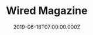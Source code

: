 ---
collection_archive: false
collection_awards: []
collection_category:
  - Environments
  - Portraits
  - Travel
  - Editorial
  - Uniquely American
  - Tech
  - Reportage
  - Color
collection_content: >-
  This commission touches on something I think a lot about- how will “Main
  Street” and the idyllic small towns of America’s yesterday survive tomorrow?
  As the economy and workforce move to urban communities in record numbers, I’m
  afraid in the not-so-distant future the US landscape will be littered with
  ghost towns and abandoned communities, bringing a fabled American way of life
  to near extinction.


  These works are a portrait of a community on life support, the closed Alcoa
  plant (the one-time financial lifeline), and the players working to bring the
  world’s largest bitcoin mining facility to a community desperately needing
  good news: Milam County Judge Steve Young, The Director of Rockdale Municipal
  Development Kara Chlore, and Joan and Dan Ratliff, owners of the historic
  Rainbow Courts Motel.


  In 1952, **_The Saturday Evening Post_** christened Rockdale, Texas, “_The
  Town Where It Rains Money_.” More recently, though, prosperity has eluded
  Rockdale. The Alcoa smelter was shuttered in 2008, and an adjoining coal-fired
  power plant closed last year. More than 1,000 jobs vanished, sending Rockdale
  and surrounding Milam County, population 25,000, into a nosedive.


  Then, last summer, a ray of hope pierced the gloom. Bitmain, a Chinese company
  that makes specialized computers for “mining” crypto currency, said it would
  invest $500 million in the closed Alcoa smelter, which, crucially, was still
  connected to massive electrical lines. Most important for Milam County,
  Bitmain promised to create between 400 and 600 jobs. New industry would
  replace the old.


  Instead, Milam County and other communities have learned a real-life lesson
  about the elusive promise of virtual currency as the promised 400-600 jobs are
  currently at 20-40.


  [**_Article_**](https://www.wired.com/story/hard-luck-texas-town-bet-bitcoin-lost/)
  written by Mark Dent and assigned by Samantha Cooper.
collection_cover: 'https://d1sf55qlb7p6hz.cloudfront.net/bitmain-27.jpg'
collection_cover_mobile: 'https://d1sf55qlb7p6hz.cloudfront.net/verticalcovers-11.jpg'
collection_description: >-
  These works are a portrait of Rockdale, Texas a community on life support, the
  closed Alcoa plant (their one-time financial lifeline), and the players
  working to bring the world’s largest bitcoin mining facility to a community
  desperately needing good news. Bitmain promised to create between 400 and 600
  jobs. New industry would replace the old. Instead, Milam County and other
  communities have learned a real-life lesson about the elusive promise of
  virtual currency with only 20-30 new jobs created.
collection_exhibition: []
collection_filter: Commissioned + Stock
collection_hidden: false
collection_meta: The Hard-Luck Texas Town That Bet on Bitcoin and Lost
collection_press: []
collection_preview:
  - 'https://d1sf55qlb7p6hz.cloudfront.net/bitmain_covers-2.jpg'
  - 'https://d1sf55qlb7p6hz.cloudfront.net/bitmain_covers-1.jpg'
  - 'https://d1sf55qlb7p6hz.cloudfront.net/bitmain_covers-6.jpg'
  - 'https://d1sf55qlb7p6hz.cloudfront.net/bitmain_covers-4.jpg'
  - 'https://d1sf55qlb7p6hz.cloudfront.net/bitmain_covers-8.jpg'
  - 'https://d1sf55qlb7p6hz.cloudfront.net/bitmain_covers-3.jpg'
  - 'https://d1sf55qlb7p6hz.cloudfront.net/bitmain_covers-7.jpg'
  - 'https://d1sf55qlb7p6hz.cloudfront.net/bitmain_covers-5.jpg'
cover_image: 'https://d1sf55qlb7p6hz.cloudfront.net/social-32.jpg'
date: 2019-06-18T07:00:00.000Z
layout: blocks
logo: ''
navigation_theme: white
px_extra: true
slug: wired-magazine-2
test_repeater: []
theme_color: '#D2DEE7'
theme_color_all_works: '#8FD2F9'
title: Wired Magazine
collection_blocks:
  - _bookshop_name: collections/media-row-start
    row_alignment: between
  - _bookshop_name: collections/media-element
    block: media-element
    color: '#A3C8AD'
    image: 'https://d1sf55qlb7p6hz.cloudfront.net/bitmain-1.jpg'
    margin_left: '35'
    margin_right: ''
    margin_y: '100'
    test_field: >-
      </div></label><img role="presentation"
      src="https://d1sf55qlb7p6hz.cloudfront.net/bitmain-1.jpg"><div><label>
    width: '55'
  - _bookshop_name: collections/media-row
    row_alignment: between
  - _bookshop_name: collections/media-element
    block: media-element
    color: '#E7A973'
    image: 'https://d1sf55qlb7p6hz.cloudfront.net/bitmain-2.jpg'
    margin_left: '5'
    margin_y: '100'
    width: '50'
  - _bookshop_name: collections/media-element
    block: media-element
    color: '#FFD467'
    image: 'https://d1sf55qlb7p6hz.cloudfront.net/bitmain-3.jpg'
    margin_left: ''
    margin_right: '10'
    margin_y: '500'
    width: '30'
  - _bookshop_name: collections/media-row
    row_alignment: between
  - _bookshop_name: collections/media-element
    block: media-element
    color: '#7DDBC0'
    image: 'https://d1sf55qlb7p6hz.cloudfront.net/bitmain-4.jpg'
    margin_left: '15'
    margin_right: ''
    margin_y: '200'
    width: '40'
  - _bookshop_name: collections/media-element
    block: media-element
    color: '#FD9496'
    image: 'https://d1sf55qlb7p6hz.cloudfront.net/bitmain-5.jpg'
    margin_left: ''
    margin_right: '5'
    margin_y: '200'
    width: '40'
  - _bookshop_name: collections/media-row
    row_alignment: between
  - _bookshop_name: collections/media-element
    block: media-element
    color: '#EFD6B4'
    image: 'https://d1sf55qlb7p6hz.cloudfront.net/bitmain-6.jpg'
    margin_left: '5'
    margin_y: '200'
    width: '33'
  - _bookshop_name: collections/media-element
    block: media-element
    color: '#E1EA6D'
    image: 'https://d1sf55qlb7p6hz.cloudfront.net/bitmain-7.jpg'
    margin_left: ''
    margin_right: '10'
    margin_y: '400'
    width: '40'
  - _bookshop_name: collections/media-row
    row_alignment: between
  - _bookshop_name: collections/media-element
    block: media-element
    color: '#CEDCDD'
    image: 'https://d1sf55qlb7p6hz.cloudfront.net/bitmain-8.jpg'
    margin_left: '5'
    margin_y: '100'
    width: '50'
  - _bookshop_name: collections/media-element
    block: media-element
    color: '#E7BFAA'
    image: 'https://d1sf55qlb7p6hz.cloudfront.net/bitmain-9.jpg'
    margin_left: ''
    margin_right: ''
    margin_y: '500'
    width: '33'
  - _bookshop_name: collections/media-row
    row_alignment: between
  - _bookshop_name: collections/media-element
    block: media-element
    color: '#A4D38E'
    image: 'https://d1sf55qlb7p6hz.cloudfront.net/bitmain-10.jpg'
    margin_left: '25'
    margin_y: '100'
    width: '50'
  - _bookshop_name: collections/media-row
    row_alignment: between
  - _bookshop_name: collections/media-element
    block: media-element
    color: '#F5614B'
    image: 'https://d1sf55qlb7p6hz.cloudfront.net/bitmain-11.jpg'
    margin_left: '5'
    margin_right: ''
    margin_y: '100'
    width: '40'
  - _bookshop_name: collections/media-element
    block: media-element
    color: '#A6CAE5'
    image: 'https://d1sf55qlb7p6hz.cloudfront.net/bitmain-12.jpg'
    margin_right: '15'
    margin_y: '600'
    width: '30'
  - _bookshop_name: collections/media-row
    row_alignment: between
  - _bookshop_name: collections/media-element
    block: media-element
    color: '#F8D9B6'
    image: 'https://d1sf55qlb7p6hz.cloudfront.net/bitmain-13.jpg'
    margin_left: '25'
    margin_right: ''
    margin_y: '100'
    width: '50'
  - _bookshop_name: collections/media-row
    row_alignment: between
  - _bookshop_name: collections/media-element
    block: media-element
    color: '#FFC9B6'
    image: 'https://d1sf55qlb7p6hz.cloudfront.net/bitmain-14.jpg'
    margin_left: '15'
    margin_right: ''
    margin_y: '100'
    width: '30'
  - _bookshop_name: collections/media-element
    block: media-element
    color: '#DCEDF6'
    image: 'https://d1sf55qlb7p6hz.cloudfront.net/bitmain-15.jpg'
    margin_left: ''
    margin_right: '5'
    margin_y: '300'
    width: '40'
  - _bookshop_name: collections/media-row
    row_alignment: between
  - _bookshop_name: collections/media-element
    block: media-element
    color: '#EEFAE4'
    image: 'https://d1sf55qlb7p6hz.cloudfront.net/bitmain-16.jpg'
    margin_left: ''
    margin_right: ''
    margin_y: '50'
    width: '25'
  - _bookshop_name: collections/media-element
    block: media-element
    color: '#FFE9B4'
    image: 'https://d1sf55qlb7p6hz.cloudfront.net/bitmain-17.jpg'
    margin_left: ''
    margin_right: '20'
    margin_y: '300'
    width: '50'
  - _bookshop_name: collections/media-row
    row_alignment: between
  - _bookshop_name: collections/media-element
    block: media-element
    color: '#DAD4DE'
    image: 'https://d1sf55qlb7p6hz.cloudfront.net/bitmain-18.jpg'
    margin_left: '10'
    margin_right: ''
    margin_y: '100'
    width: '30'
  - _bookshop_name: collections/media-element
    block: media-element
    color: '#FFC690'
    image: 'https://d1sf55qlb7p6hz.cloudfront.net/bitmain-19.jpg'
    margin_left: ''
    margin_right: '5'
    margin_y: '400'
    width: '50'
  - _bookshop_name: collections/media-row
    row_alignment: between
  - _bookshop_name: collections/media-element
    block: media-element
    color: '#FFDA9C'
    image: 'https://d1sf55qlb7p6hz.cloudfront.net/bitmain-20.jpg'
    margin_left: '25'
    margin_y: '100'
    width: '50'
  - _bookshop_name: collections/media-row
    row_alignment: between
  - _bookshop_name: collections/media-element
    block: media-element
    color: '#D4D29A'
    image: 'https://d1sf55qlb7p6hz.cloudfront.net/bitmain-21.jpg'
    margin_left: '10'
    margin_right: ''
    margin_y: '100'
    width: '40'
  - _bookshop_name: collections/media-element
    block: media-element
    color: '#F0F9FA'
    image: 'https://d1sf55qlb7p6hz.cloudfront.net/bitmain-22.jpg'
    margin_left: ''
    margin_right: '0'
    margin_y: '500'
    width: '45'
  - _bookshop_name: collections/media-row
    row_alignment: between
  - _bookshop_name: collections/media-element
    block: media-element
    color: '#FF9167'
    image: 'https://d1sf55qlb7p6hz.cloudfront.net/bitmain-23.jpg'
    margin_left: '30'
    margin_right: ''
    margin_y: '100'
    width: '45'
  - _bookshop_name: collections/media-row
    row_alignment: between
  - _bookshop_name: collections/media-element
    block: media-element
    color: '#D8E59D'
    image: 'https://d1sf55qlb7p6hz.cloudfront.net/bitmain-24.jpg'
    margin_left: '10'
    margin_right: '0'
    margin_y: '100'
    width: '30'
  - _bookshop_name: collections/media-element
    block: media-element
    color: '#FFDCB6'
    image: 'https://d1sf55qlb7p6hz.cloudfront.net/bitmain-25.jpg'
    margin_left: '0'
    margin_right: '0'
    margin_y: '400'
    width: '50'
  - _bookshop_name: collections/media-row
    row_alignment: between
  - _bookshop_name: collections/media-element
    block: media-element
    color: '#E1EEF5'
    image: 'https://d1sf55qlb7p6hz.cloudfront.net/bitmain-26.jpg'
    margin_left: '25'
    margin_right: '0'
    margin_y: '100'
    width: '33'
  - _bookshop_name: collections/media-row
    row_alignment: between
  - _bookshop_name: collections/media-element
    block: media-element
    color: '#FAEEDC'
    image: 'https://d1sf55qlb7p6hz.cloudfront.net/bitmain-27.jpg'
    margin_left: '35'
    margin_y: '100'
    width: '60'
  - _bookshop_name: collections/media-row
    row_alignment: between
  - _bookshop_name: collections/media-element
    block: media-element
    color: '#E7DEF3'
    image: 'https://d1sf55qlb7p6hz.cloudfront.net/bitmain-28.jpg'
    margin_left: '0'
    margin_right: ''
    margin_y: '400'
    width: '50'
  - _bookshop_name: collections/media-element
    block: media-element
    color: '#F1CDBA'
    image: 'https://d1sf55qlb7p6hz.cloudfront.net/bitmain-29.jpg'
    margin_right: '10'
    margin_y: '100'
    width: '33'
  - _bookshop_name: collections/media-row
    row_alignment: between
  - _bookshop_name: collections/media-element
    block: media-element
    color: '#E79F85'
    image: 'https://d1sf55qlb7p6hz.cloudfront.net/bitmain-30.jpg'
    margin_left: '30'
    margin_y: '100'
    width: '30'
  - _bookshop_name: collections/media-row
    row_alignment: between
  - _bookshop_name: collections/media-element
    block: media-element
    caption: 'Deflation. Tempe, AZ. 2016 '
    color: '#D9A663'
    image: 'https://d1sf55qlb7p6hz.cloudfront.net/bitmain-31.jpg'
    margin_left: '20'
    margin_y: '100'
    width: '60'
  - _bookshop_name: collections/media-row-end
---